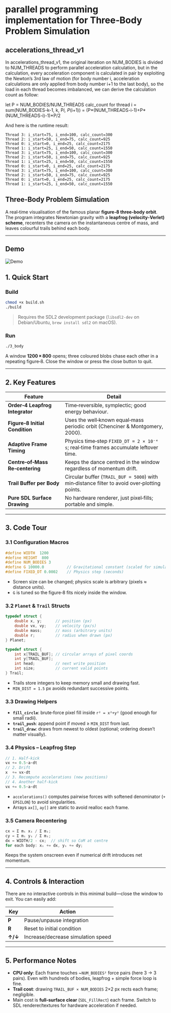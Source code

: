 # parallel programming implementation for Three‑Body Problem Simulation

## accelerations_thread_v1

In accelerations_thread_v1, the original iteration on NUM_BODIES is divided to NUM_THREADS to perform parallel acceleration calculation,
but in the calculation, every acceleration component is calculated in pair by exploiting the Newton’s 3rd law of motion
(for body number i, acceleration calculations are only applied from body number i+1 to the last body),
so the load in each thread becomes imbalanced, we can derive the calculation count as follow:

let P = NUM_BODIES/NUM_THREADS
calc_count for thread i
= sum(NUM_BODIES-k-1, k, P*i, P*(i+1))
= (P*(NUM_THREADS-i-1)+P*(NUM_THREADS-i)-1)*P/2

And here is the runtime result:

```log
Thread 3: i_start=75, i_end=100, calc_count=300
Thread 2: i_start=50, i_end=75, calc_count=925
Thread 0: i_start=0, i_end=25, calc_count=2175
Thread 1: i_start=25, i_end=50, calc_count=1550
Thread 3: i_start=75, i_end=100, calc_count=300
Thread 2: i_start=50, i_end=75, calc_count=925
Thread 1: i_start=25, i_end=50, calc_count=1550
Thread 0: i_start=0, i_end=25, calc_count=2175
Thread 3: i_start=75, i_end=100, calc_count=300
Thread 2: i_start=50, i_end=75, calc_count=925
Thread 0: i_start=0, i_end=25, calc_count=2175
Thread 1: i_start=25, i_end=50, calc_count=1550
```


## Three‑Body Problem Simulation

A real‑time visualisation of the famous planar **figure‑8 three‑body orbit**. The program integrates Newtonian gravity with a **leapfrog (velocity‑Verlet) scheme**, recenters the camera on the instantaneous centre of mass, and leaves colourful trails behind each body.

---

## Demo

![Demo](../assets/3_body_simulation.gif)

## 1. Quick Start

### Build

```bash
chmod +x build.sh
./build
```

> Requires the SDL2 development package (`libsdl2-dev` on Debian/Ubuntu, `brew install sdl2` on macOS).

### Run

```bash
./3_body
```

A window **1200 × 800** opens; three coloured blobs chase each other in a repeating figure‑8. Close the window or press the close button to quit.

---

## 2. Key Features

| Feature                         | Detail                                                                                       |
| ------------------------------- | -------------------------------------------------------------------------------------------- |
| **Order‑4 Leapfrog Integrator** | Time‑reversible, symplectic; good energy behaviour.                                          |
| **Figure‑8 Initial Condition**  | Uses the well‑known equal‑mass periodic orbit (Chenciner & Montgomery, 2000).                |
| **Adaptive Frame Timing**       | Physics time‑step `FIXED_DT = 2 × 10⁻⁴ s`; real‑time frames accumulate leftover time.        |
| **Centre‑of‑Mass Re‑centering** | Keeps the dance centred in the window regardless of momentum drift.                          |
| **Trail Buffer per Body**       | Circular buffer (`TRAIL_BUF = 5000`) with min‑distance filter to avoid over‑plotting points. |
| **Pure SDL Surface Drawing**    | No hardware renderer, just pixel‑fills; portable and simple.                                 |

---

## 3. Code Tour

### 3.1 Configuration Macros

```c
#define WIDTH  1200
#define HEIGHT  800
#define NUM_BODIES 3
#define G 10000.0          // Gravitational constant (scaled for simulation)
#define FIXED_DT 0.0002    // Physics step (seconds)
```

* Screen size can be changed; physics scale is arbitrary (pixels ≈ distance units).
* `G` is tuned so the figure‑8 fits nicely inside the window.

### 3.2 `Planet` & `Trail` Structs

```c
typedef struct {
    double x, y;      // position (px)
    double vx, vy;    // velocity (px/s)
    double mass;      // mass (arbitrary units)
    double r;         // radius when drawn (px)
} Planet;

typedef struct {
    int x[TRAIL_BUF]; // circular arrays of pixel coords
    int y[TRAIL_BUF];
    int head;         // next write position
    int size;         // current valid points
} Trail;
```

* Trails store integers to keep memory small and drawing fast.
* `MIN_DIST = 1.5` px avoids redundant successive points.

### 3.3 Drawing Helpers

* **`fill_circle`**: brute‑force pixel fill inside `r² = x²+y²` (good enough for small radii).
* **`trail_push`**: append point if moved ≥ `MIN_DIST` from last.
* **`trail_draw`**: draws from newest to oldest (optional; ordering doesn’t matter visually).

### 3.4 Physics – Leapfrog Step

```c
// 1. Half‑kick
vx += 0.5·a·dt
// 2. Drift
x  += vx·dt
// 3. Recompute accelerations (new positions)
// 4. Another half‑kick
vx += 0.5·a·dt
```

* `accelerations()` computes pairwise forces with softened denominator (`+ EPSILON`) to avoid singularities.
* Arrays `ax[]`, `ay[]` are static to avoid realloc each frame.

### 3.5 Camera Recentering

```c
cx = Σ mᵢ xᵢ / Σ mᵢ;
cy = Σ mᵢ yᵢ / Σ mᵢ;
dx = WIDTH/2 - cx;  // shift so CoM at centre
for each body: xᵢ += dx, yᵢ += dy;
```

Keeps the system onscreen even if numerical drift introduces net momentum.

---

## 4. Controls & Interaction

There are no interactive controls in this minimal build—close the window to exit. You can easily add:

| Key     | Action                             |
| ------- | ---------------------------------- |
| **P**   | Pause/unpause integration          |
| **R**   | Reset to initial condition         |
| **↑/↓** | Increase/decrease simulation speed |

---

## 5. Performance Notes

* **CPU only**: Each frame touches \~`NUM_BODIES²` force pairs (here 3 → 3 pairs). Even with hundreds of bodies, leapfrog + simple force loop is fine.
* **Trail cost**: drawing `TRAIL_BUF × NUM_BODIES` 2×2 px rects each frame; negligible.
* Main cost is **full‑surface clear** (`SDL_FillRect`) each frame. Switch to SDL renderer/textures for hardware acceleration if needed.